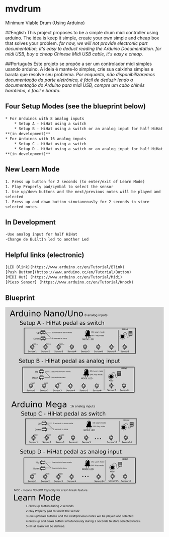 # mvdrum
Minimum Viable Drum (Using Arduino)

##English
    This project proposes to be a simple drum midi controller using arduino.
    The idea is keep it simple, create your own simple and cheap box that solves your problem.
    _for now, we will not provide electronic part documentation, it's easy to deduct reading the Arduino Documentation._
    _for midi USB, buy a cheap Chinese Midi USB cable, it's easy e cheap._

##Português
    Este projeto se propõe a ser um controlador midi simples usando arduino.
    A ideia é mante-lo simples, crie sua caixinha simples e barata que resolve seu problema.
    _Por enquanto, não disponibilizaremos documentação da parte eletrônica, é fácil de deduzir lendo a documentação do Arduino_
    _para midi USB, compre um cabo chinês baratinho, é fácil e barato._


## Four Setup Modes (see the blueprint below)
    * For Arduinos with 8 analog inputs
        * Setup A - HiHat using a switch
        * Setup B - HiHat using a switch or an analog input for half HiHat **(in development)**
    * For Arduinos with 16 analog inputs
        * Setup C - HiHat using a switch
        * Setup D - HiHat using a switch or an analog input for half HiHat **(in development)**

## New Learn Mode
    1. Press up button for 2 seconds (to enter/exit of Learn Mode)
    1. Play Properly pad/cymbal to select the sensor
    1. Use up/down buttons and the next/previous notes will be played and selected
    1. Press up and down button simutaneously for 2 seconds to store selected notes.

## In Development
    -Use analog input for half HiHat
    -Change de BuiltIn led to another Led

## Helpful links (electronic)
    [LED Blink](https://www.arduino.cc/en/Tutorial/Blink)
    [Push Button](https://www.arduino.cc/en/Tutorial/Button)
    [MIDI Out] (https://www.arduino.cc/en/Tutorial/Midi)
    [Piezo Sensor] (https://www.arduino.cc/en/Tutorial/Knock)

## Blueprint
![Blueprint](docs/blueprint.png)